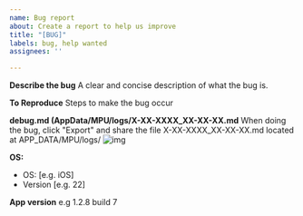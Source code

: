```yaml
---
name: Bug report
about: Create a report to help us improve
title: "[BUG]"
labels: bug, help wanted
assignees: ''

---
```


**Describe the bug**
A clear and concise description of what the bug is.

**To Reproduce**
Steps to make the bug occur

**debug.md (AppData/MPU/logs/X-XX-XXXX_XX-XX-XX.md**
When doing the bug, click "Export" and share the file X-XX-XXXX_XX-XX-XX.md located at APP_DATA/MPU/logs/
![img](https://user-images.githubusercontent.com/54160333/101695020-48630b80-3a74-11eb-9e75-193408b122dc.png)

**OS:**
 - OS: [e.g. iOS]
 - Version [e.g. 22]

**App version**
e.g 1.2.8 build 7
